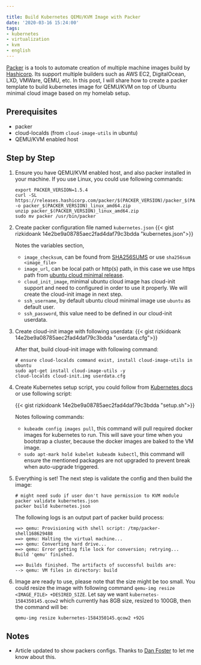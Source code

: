 ```yaml
---

title: Build Kubernetes QEMU/KVM Image with Packer
date: '2020-03-16 15:24:00'
tags:
- kubernetes
- virtualization
- kvm
- english
---
```


[Packer](https://packer.io/) is a tools to automate creation of multiple machine images build by [Hashicorp](https://www.hashicorp.com). Its support multiple builders such as AWS EC2, DigitalOcean, LXD, VMWare, QEMU, etc. In this post, I will share how to create a packer template to build kubernetes image for QEMU/KVM on top of Ubuntu minimal cloud image based on my homelab setup.

## Prerequisites
- packer
- cloud-localds (from `cloud-image-utils` in ubuntu)
- QEMU/KVM enabled host

## Step by Step
1.  Ensure you have QEMU/KVM enabled host, and also packer installed in your machine. If you use Linux, you could use following commands:

    ```
    export PACKER_VERSION=1.5.4
    curl -SL https://releases.hashicorp.com/packer/$(PACKER_VERSION)/packer_$(PACKER_VERSION)_linux_amd64.zip -o packer_$(PACKER_VERSION)_linux_amd64.zip
    unzip packer_$(PACKER_VERSION)_linux_amd64.zip
    sudo mv packer /usr/bin/packer
    ```
2.  Create packer configuration file named `kubernetes.json`
    {{< gist rizkidoank 14e2be9a08785aec2fad4daf79c3bdda "kubernetes.json">}}

    Notes the variables section, 
    
    - `image_checksum`, can be found from [SHA256SUMS](https://cloud-images.ubuntu.com/minimal/releases/bionic/release/SHA256SUMS) or use `sha256sum <image_file>`
    - `image_url`, can be local path or http(s) path, in this case we use https path from [ubuntu cloud minimal release](https://cloud-images.ubuntu.com/minimal/releases/bionic/release).
    - `cloud_init_image`, minimal ubuntu cloud image has cloud-init support and need to configured in order to use it properly. We will create the cloud-init image in next step.
    - `ssh_username`, by default ubuntu cloud minimal image use `ubuntu` as default user.
    - `ssh_password`, this value need to be defined in our cloud-init userdata.

3.  Create cloud-init image with following userdata:
    {{< gist rizkidoank 14e2be9a08785aec2fad4daf79c3bdda "userdata.cfg">}}


    After that, build cloud-init image with following command:
    ```
    # ensure cloud-localds command exist, install cloud-image-utils in ubuntu
    sudo apt-get install cloud-image-utils -y
    cloud-localds cloud-init.img userdata.cfg
    ```

4.  Create Kubernetes setup script, you could follow from [Kubernetes docs](https://kubernetes.io/docs/setup/production-environment/tools/kubeadm/install-kubeadm/) or use following script:
    
    {{< gist rizkidoank 14e2be9a08785aec2fad4daf79c3bdda "setup.sh">}}

    Notes following commands:
    
    - `kubeadm config images pull`, this command will pull required docker images for kubernetes to run. This will save your time when you bootstrap a cluster, because the docker images are baked to the VM image.
    - `sudo apt-mark hold kubelet kubeadm kubectl`, this command will ensure the mentioned packages are not upgraded to prevent break when auto-upgrade triggered.

5.  Everything is set! The next step is validate the config and then build the image:

    ```
    # might need sudo if user don't have permission to KVM module
    packer validate kubernetes.json
    packer build kubernetes.json
    ```

    The following logs is an output part of packer build process:
    ```
    ==> qemu: Provisioning with shell script: /tmp/packer-shell168629488
    ==> qemu: Halting the virtual machine...
    ==> qemu: Converting hard drive...
    ==> qemu: Error getting file lock for conversion; retrying...
    Build 'qemu' finished.

    ==> Builds finished. The artifacts of successful builds are:
    --> qemu: VM files in directory: build
    ```

6.  Image are ready to use, please note that the size might be too small. You could resize the image with following command `qemu-img resize <IMAGE_FILE> +DESIRED_SIZE`. Let say we want `kubernetes-1584350145.qcow2` which currently has 8GB size, resized to 100GB, then the command will be:

    ```
    qemu-img resize kubernetes-1584350145.qcow2 +92G
    ```

## Notes
- Article updated to show packers configs. Thanks to [Dan Foster](https://disqus.com/by/disqus_H8KMHVTmZO/) to let me know about this.
